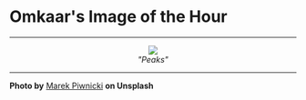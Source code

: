 # Omkaar's Image of the Hour

---

<div align="center">

<a href="https://unsplash.com/photos/snow-capped-mountains-against-a-colorful-sky-78oufSOElMk">
  <img src="https://images.unsplash.com/photo-1747767763480-a5b4c7a82aef?crop=entropy&cs=tinysrgb&fit=max&fm=jpg&ixid=M3w3NjA2Nzh8MHwxfHJhbmRvbXx8fHx8fHx8fDE3NTI5NjYwMDB8&ixlib=rb-4.1.0&q=80&w=1080" style="max-width:100%; height:auto;">
</a>

<br>
<i>"Peaks"</i>

</div>

---

**Photo by** [Marek Piwnicki](https://unsplash.com/@marekpiwnicki) **on Unsplash**
